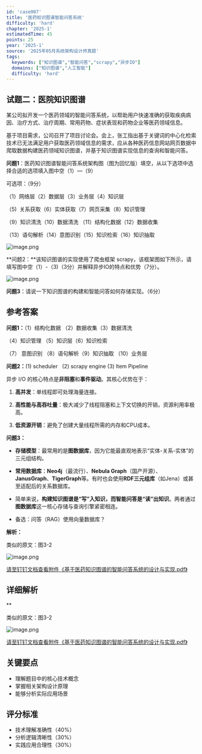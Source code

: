 ```yaml
---
id: 'case007'
title: '医药知识图谱智能问答系统'
difficulty: 'hard'
chapter: '2025-1'
estimatedTime: 45
points: 25
year: '2025-1'
source: '2025年05月系统架构设计师真题'
tags:
  keywords: ["知识图谱","智能问答","scrapy","异步IO"]
  domains: ["知识图谱","人工智能"]
  difficulty: 'hard'
---
```


## 试题二：医院知识图谱

某公司拟开发一个医药领域的智能问答系统，以帮助用户快速准确的获取疾病病因、治疗方式、治疗周期、常用药物、症状表现和药物企业等医药领域信息。

基于项目需求，公司召开了项目讨论会。会上，张工指出基于关键词的中心化检索技术已无法满足用户获取医药领域信息的需求，应从各种医药信息网站网页数据中爬取数据构建医药领域知识图谱，并基于知识图谱实现信息的查询和智能问答。

**问题1**：医药知识图谱智能问答系统架构图（图为回忆版）填空，从以下选项中选择合适的选项填入图中空（1）—（9）

可选项：（9分）

（1）网络层（2）数据层（3）业务层（4）知识层

（5)  关系获取（6）实体获取（7）网页采集（8）知识管理

（9）知识清洗（10）数据清洗 （11）结构化数据（12）数据收集

（13）语句解析（14）意图识别（15）知识检索（16）知识抽取

![image.png](https://alidocs.oss-cn-zhangjiakou.aliyuncs.com/res/yBRq1ZPjkr7PKOdv/img/a980ba33-c307-45d5-82ee-b7235fc4d141.png)

**问题2：**该知识图谱的实现使用了爬虫框架 scrapy，该框架图如下所示，请填写图中空（1）-（3)（3分）并解释异步IO的特点和优势（7分）。

![image.png](https://alidocs.oss-cn-zhangjiakou.aliyuncs.com/res/yBRq1ZPjkr7PKOdv/img/ea516ee8-5286-460e-a2f7-8cb1d08cce8b.png)

**问题3**：请说一下知识图谱的构建和智能问答如何存储实现。（6分）

###
<!-- ANSWER_START -->
## 参考答案

**问题1：**（1）结构化数据 （2）数据收集（3）数据清洗

（4）知识管理 （5）知识层（6）知识检索

（7） 意图识别 （8）语句解析（9）知识抽取 （10）业务层

**问题2：**(1) scheduler   (2) scrapy engine (3) ltem Pipeline

异步 I/O 的核心特点是**非阻塞**和**事件驱动**。其核心优势在于：

1.  **高并发**：单线程即可处理海量连接。
    
2.  **高性能与高吞吐量**：极大减少了线程阻塞和上下文切换的开销，资源利用率极高。
    
3.  **低资源开销**：避免了创建大量线程所需的内存和CPU成本。
    

**问题3：**

*   **存储模型**：最常用的是**图数据库**，因为它能最直观地表示“实体-关系-实体”的三元组结构。
    
*   **常用数据库**：**Neo4j**（最流行）、**Nebula Graph**（国产开源）、**JanusGraph**、**TigerGraph**等。有时也会使用**RDF三元组库**（如Jena）或甚至适配后的关系数据库。
    
*   简单来说，**构建知识图谱是“写”入知识，而智能问答是“读”出知识**。两者通过**图数据库**这一核心存储与查询引擎紧密相连。
    
*   备选：问答（RAG）使用向量数据库？
    

**解析：**

类似的原文：图3-2

![image.png](https://alidocs.oss-cn-zhangjiakou.aliyuncs.com/res/yBRq1ZPjkr7PKOdv/img/b962dd30-be99-44b4-aa87-574cee6e360e.png)

[请至钉钉文档查看附件《基于医药知识图谱的智能问答系统的设计与实现.pdf》](https://alidocs.dingtalk.com/i/nodes/93NwLYZXWyxXroNzCYQddaB78kyEqBQm?iframeQuery=anchorId%3DX02mf8i0ugupa9gjf7jy89)

## 详细解析

**

类似的原文：图3-2

![image.png](https://alidocs.oss-cn-zhangjiakou.aliyuncs.com/res/yBRq1ZPjkr7PKOdv/img/b962dd30-be99-44b4-aa87-574cee6e360e.png)

[请至钉钉文档查看附件《基于医药知识图谱的智能问答系统的设计与实现.pdf》](https://alidocs.dingtalk.com/i/nodes/93NwLYZXWyxXroNzCYQddaB78kyEqBQm?iframeQuery=anchorId%3DX02mf8i0ugupa9gjf7jy89)

## 关键要点

- 理解题目中的核心技术概念
- 掌握相关架构设计原理
- 能够分析实际应用场景

## 评分标准

- 技术理解准确性（40%）
- 分析逻辑清晰性（30%）
- 实践应用合理性（30%）

<!-- ANSWER_END -->
